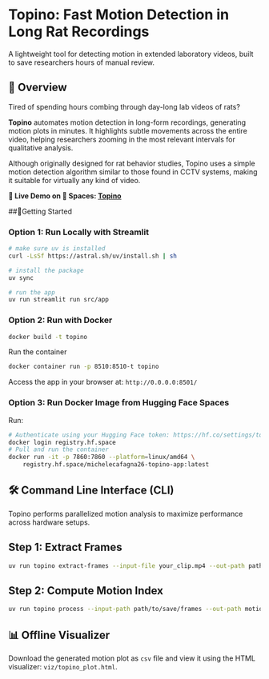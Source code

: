 # Topino: Fast Motion Detection in Long Rat Recordings
A lightweight tool for detecting motion in extended laboratory videos, built to save researchers hours of manual review.

## 🚀 Overview

Tired of spending hours combing through day-long lab videos of rats? 

**Topino** automates motion detection in long-form recordings, generating motion plots in minutes. It highlights subtle movements across the entire video, helping researchers zooming in the most relevant intervals for qualitative analysis.

Although originally designed for rat behavior studies, Topino uses a simple motion detection algorithm similar to those found in CCTV systems, making it suitable for virtually any kind of video.

**🔗 Live Demo on 🤗 Spaces: [Topino](https://huggingface.co/spaces/michelecafagna26/topino-app)**

##🧪Getting Started

### Option 1: Run Locally with Streamlit


```bash
# make sure uv is installed
curl -LsSf https://astral.sh/uv/install.sh | sh

# install the package
uv sync

# run the app
uv run streamlit run src/app

```

### Option 2: Run with Docker

```bash
docker build -t topino
```

Run the container

```bash
docker container run -p 8510:8510-t topino 
```

Access the app in your browser at: ```http://0.0.0.0:8501/```

### Option 3: Run Docker Image from Hugging Face Spaces

Run:

```bash
# Authenticate using your Hugging Face token: https://hf.co/settings/tokens
docker login registry.hf.space
# Pull and run the container
docker run -it -p 7860:7860 --platform=linux/amd64 \
	registry.hf.space/michelecafagna26-topino-app:latest
```


## 🛠️ Command Line Interface (CLI)

Topino performs parallelized motion analysis to maximize performance across hardware setups.

## Step 1: Extract Frames
```bash
uv run topino extract-frames --input-file your_clip.mp4 --out-path path/to/save/frames
```

## Step 2: Compute Motion Index
```bash
uv run topino process --input-path path/to/save/frames --out-path motion_index.csv
```

## 📊 Offline Visualizer

Download the generated motion plot as ```csv``` file and view it using the HTML visualizer: ```viz/topino_plot.html```.

